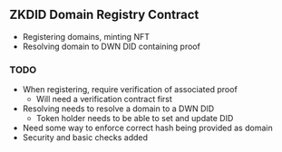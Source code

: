 ## ZKDID Domain Registry Contract
- Registering domains, minting NFT
- Resolving domain to DWN DID containing proof

### TODO
- When registering, require verification of associated proof
    - Will need a verification contract first
- Resolving needs to resolve a domain to a DWN DID
    - Token holder needs to be able to set and update DID
- Need some way to enforce correct hash being provided as domain
- Security and basic checks added
